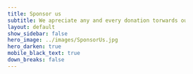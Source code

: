 ```yaml
---
title: Sponsor us
subtitle: We apreciate any and every donation torwards our team!
layout: default
show_sidebar: false
hero_image: ../images/SponsorUs.jpg
hero_darken: true
mobile_black_text: true
down_breaks: false
---
```


<head>

<meta name="viewport" content="width=device-width, initial-scale=1">
    <style>
    * {
        box-sizing: border-box;
    }

    /* Create two equal columns that floats next to each other */

.column {
    float: left;
    width: 50%;
    padding: 0.625em;
<!--    height: 300px; /* Should be removed. Only for demonstration */-->
}

    /* Clear floats after the columns */

.row:after {
    content: "";
    display: table;
    clear: both;
}

    /* Responsive layout - makes the two columns stack on top of each other instead of next to each other */
@media screen and (max-width: 600px) {
    .column {
        width: 100%;
    }
}

    </style>
</head>
<body>
    <div class="row">
        <div class="column" style="background-color:white;">
            <p>Donations of any amount are greatly appreciated. Your contribution is tax deductible. If you would like to write a check,  it should be written to LSEF and mailed to: </p>
            <br>
            <p>Lee’s Summit Educational Foundation</p>
            <p>301 NE Tudor Rd.</p>
            <p>Lee’s Summit, MO  64086</p>
            <br>
            <p>Be sure to write LSN Brookline Bots on the memo line of your check so the donation can go to our team.</p>
            <br>
            <p>This can also be done online at <a href="https://www.lsedfoundation.org/">https://www.lsedfoundation.org/</a>. Again, be sure to choose the Lee’s Summit North Robotics Team as the location of your donation.</p>
            <br>
            <p>Online donations are additionally available to the right, simply follow the instructions below.</p>
            <br>
            <h2><center>Make an online donation!</center></h2>
            <p>- Start by scrolling down to "One-Time Donation" and enter a dollar amount or click on one of the preset defaults.</p>
            <p>- Click on the drop down to select Donation Designation and select "LSN Robotics Fund".</p>
            <p>- Ensure that you did not accidently select a different Lee's Summit School, ensure that the Donation Designation is going to "LSN".</p>
            <p>- If you would like to dedicate the donation then click on the check box labeled "I would like to dedicate this donation" and fill in the information.</p>
            <p>- Click Next.</p>
            <p>- Accurately fill in all Contact Information</p>
            <p>- Click Next.</p>
            <p>- Confirm the donation amount and click Next again.</p>
            <p>- Select if you would like LSEF to cover the processing costs or not.</p>
            <p>- Fill in all payment and Credit Card Information</p>
            <p>- Thank you so much! If you would like to see if you are eligible now to become an official sponsor then fill out the contact form below.</p>
            
        </div>
        <div class="column" style="background-color:white;"><center>
            <embed type="text/html" src="https://interland3.donorperfect.net/weblink/weblink.aspx?id=1&name=E332169"  width="650" height="700"> 
            </center>
        </div>
    </div>
</body>
